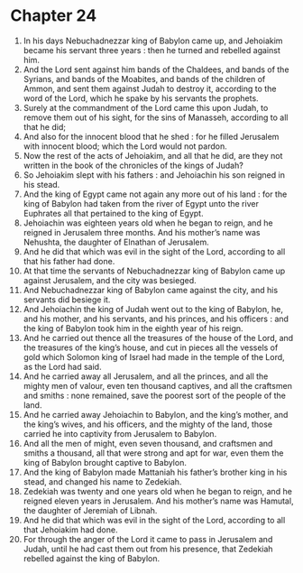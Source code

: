 # Chapter 24

1. In his days Nebuchadnezzar king of Babylon came up, and Jehoiakim became his servant three years : then he turned and rebelled against him.
2. And the Lord sent against him bands of the Chaldees, and bands of the Syrians, and bands of the Moabites, and bands of the children of Ammon, and sent them against Judah to destroy it, according to the word of the Lord, which he spake by his servants the prophets.
3. Surely at the commandment of the Lord came this upon Judah, to remove them out of his sight, for the sins of Manasseh, according to all that he did;
4. And also for the innocent blood that he shed : for he filled Jerusalem with innocent blood; which the Lord would not pardon.
5. Now the rest of the acts of Jehoiakim, and all that he did, are they not written in the book of the chronicles of the kings of Judah?
6. So Jehoiakim slept with his fathers : and Jehoiachin his son reigned in his stead.
7. And the king of Egypt came not again any more out of his land : for the king of Babylon had taken from the river of Egypt unto the river Euphrates all that pertained to the king of Egypt.
8. Jehoiachin was eighteen years old when he began to reign, and he reigned in Jerusalem three months. And his mother’s name was Nehushta, the daughter of Elnathan of Jerusalem.
9. And he did that which was evil in the sight of the Lord, according to all that his father had done.
10. At that time the servants of Nebuchadnezzar king of Babylon came up against Jerusalem, and the city was besieged.
11. And Nebuchadnezzar king of Babylon came against the city, and his servants did besiege it.
12. And Jehoiachin the king of Judah went out to the king of Babylon, he, and his mother, and his servants, and his princes, and his officers : and the king of Babylon took him in the eighth year of his reign.
13. And he carried out thence all the treasures of the house of the Lord, and the treasures of the king’s house, and cut in pieces all the vessels of gold which Solomon king of Israel had made in the temple of the Lord, as the Lord had said.
14. And he carried away all Jerusalem, and all the princes, and all the mighty men of valour, even ten thousand captives, and all the craftsmen and smiths : none remained, save the poorest sort of the people of the land.
15. And he carried away Jehoiachin to Babylon, and the king’s mother, and the king’s wives, and his officers, and the mighty of the land, those carried he into captivity from Jerusalem to Babylon.
16. And all the men of might, even seven thousand, and craftsmen and smiths a thousand, all that were strong and apt for war, even them the king of Babylon brought captive to Babylon.
17. And the king of Babylon made Mattaniah his father’s brother king in his stead, and changed his name to Zedekiah.
18. Zedekiah was twenty and one years old when he began to reign, and he reigned eleven years in Jerusalem. And his mother’s name was Hamutal, the daughter of Jeremiah of Libnah.
19. And he did that which was evil in the sight of the Lord, according to all that Jehoiakim had done.
20. For through the anger of the Lord it came to pass in Jerusalem and Judah, until he had cast them out from his presence, that Zedekiah rebelled against the king of Babylon.

